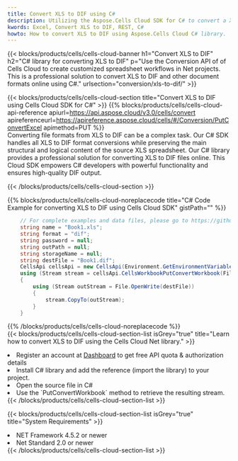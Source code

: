 ```yaml
---
title: Convert XLS to DIF using C# 
description: Utilizing the Aspose.Cells Cloud SDK for C# to convert a XLS format file to a DIF format file. 
kwords: Excel, Convert XLS to DIF, REST, C#
howto: How to convert XLS to DIF using Aspose.Cells Cloud C# library.
---
```



{{< blocks/products/cells/cells-cloud-banner h1="Convert XLS to DIF" h2="C# library for converting XLS to DIF" p="Use the Conversion API of of Cells Cloud to create customized spreadsheet workflows in Net projects. This is a professional solution to convert XLS to DIF and other document formats online using C#." urlsection="conversion/xls-to-dif/" >}}

{{< blocks/products/cells/cells-cloud-section  title="Convert XLS to DIF using Cells Cloud SDK for C#" >}}
{{% blocks/products/cells/cells-cloud-api-reference  apiurl=https://api.aspose.cloud/v3.0/cells/convert  apireferenceurl=https://apireference.aspose.cloud/cells/#/Conversion/PutConvertExcel  apimethod=PUT %}}
<br/>
Converting file formats from XLS to DIF can be a complex task. Our C# SDK handles all XLS to DIF format conversions while preserving the main structural and logical content of the source XLS spreadsheet. Our C# library provides a professional solution for converting XLS to DIF files online. This Cloud SDK empowers C# developers with powerful functionality and ensures high-quality DIF output.

{{< /blocks/products/cells/cells-cloud-section >}}

{{% blocks/products/cells/cells-cloud-noreplacecode title="C# Code Example for converting XLS to DIF using Cells Cloud SDK" gistPath="" %}}
 
```cs
    // For complete examples and data files, please go to https://github.com/aspose-cells-cloud/aspose-cells-cloud-dotnet/
    string name = "Book1.xls";
    string format = "dif";
    string password = null;
    string outPath = null;
    string storageName = null;
    string destFile = "Book1.dif";
    CellsApi cellsApi = new CellsApi(Environment.GetEnvironmentVariable("ProductClientId"), Environment.GetEnvironmentVariable("ProductClientSecret"));
    using (Stream stream = cellsApi.CellsWorkbookPutConvertWorkbook(File.OpenRead(name), format, password, outPath, storageName))
    {
        using (Stream outStream = File.OpenWrite(destFile))
        {
            stream.CopyTo(outStream);
        }
    }
```
 
{{% /blocks/products/cells/cells-cloud-noreplacecode  %}}
<br/>
{{< blocks/products/cells/cells-cloud-section-list isGrey="true"  title="Learn how to convert XLS to DIF using the Cells Cloud Net library." >}}
<li>Register an account at <a href="https://dashboard.aspose.cloud/">Dashboard</a> to get free API quota & authorization details</li>
<li>Install C# library and add the reference (import the library) to your project.</li>
<li>Open the source file in C#</li>
<li>Use the `PutConvertWorkbook` method to retrieve the resulting stream.</li>
{{< /blocks/products/cells/cells-cloud-section-list >}}

{{< blocks/products/cells/cells-cloud-section-list isGrey="true"  title="System Requirements" >}}
<li>NET Framework 4.5.2 or newer</li>
<li>Net Standard 2.0 or newer</li>
{{< /blocks/products/cells/cells-cloud-section-list >}}
